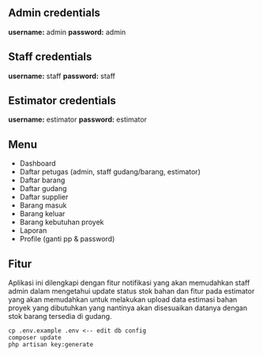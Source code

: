 ## Admin credentials
**username:** admin
**password:** admin

## Staff credentials
**username:** staff
**password:** staff

## Estimator credentials
**username:** estimator
**password:** estimator


  
## Menu

- Dashboard
- Daftar petugas (admin, staff gudang/barang, estimator)
- Daftar barang
- Daftar gudang
- Daftar supplier
- Barang masuk
- Barang keluar
- Barang kebutuhan proyek
- Laporan
- Profile (ganti pp & password)

## Fitur
Aplikasi ini dilengkapi dengan fitur notifikasi yang akan memudahkan staff admin dalam mengetahui update status stok bahan dan fitur pada estimator yang akan memudahkan untuk melakukan upload data estimasi bahan proyek yang dibutuhkan yang nantinya akan disesuaikan datanya dengan stok barang tersedia di gudang.
  
```
cp .env.example .env <-- edit db config
composer update
php artisan key:generate
